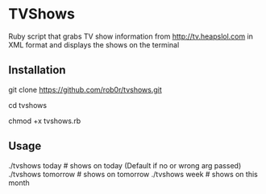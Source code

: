 TVShows
=========
Ruby script that grabs TV show information from http://tv.heapslol.com in XML format
and displays the shows on the terminal

Installation
--------------
git clone https://github.com/rob0r/tvshows.git

cd tvshows

chmod +x tvshows.rb


Usage
--------------
./tvshows today			# shows on today (Default if no or wrong arg passed)
./tvshows tomorrow		# shows on tomorrow
./tvshows week			# shows on this month 
